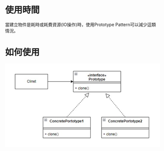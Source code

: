 # 使用時間
當建立物件是耗時或耗費資源(IO操作)時，使用Prototype Pattern可以減少這類情況。
# 如何使用
![PrototypePattern](PrototypePattern.jpg)